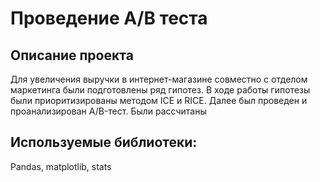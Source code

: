 # Проведение А/В теста
## Описание проекта
Для увеличения выручки в интернет-магазине совместно с отделом маркетинга были подготовлены ряд гипотез. 
В ходе работы гипотезы были приоритизированы методом ICE и RICE. Далее был проведен и проанализирован A/B-тест. Были рассчитаны 
## Используемые библиотеки:
Pandas, matplotlib, stats
